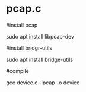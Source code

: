 # pcap.c

#install pcap

sudo apt install libpcap-dev

#install bridgr-utils

sudo apt install bridge-utils

#compile

gcc device.c -lpcap -o device
